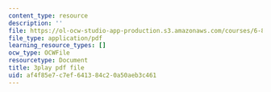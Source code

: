 ```yaml
---
content_type: resource
description: ''
file: https://ol-ocw-studio-app-production.s3.amazonaws.com/courses/6-832-underactuated-robotics-spring-2009/af4f85e7c7ef641384c20a50aeb3c461_g-VehRFsDcI.pdf
file_type: application/pdf
learning_resource_types: []
ocw_type: OCWFile
resourcetype: Document
title: 3play pdf file
uid: af4f85e7-c7ef-6413-84c2-0a50aeb3c461
---
```

